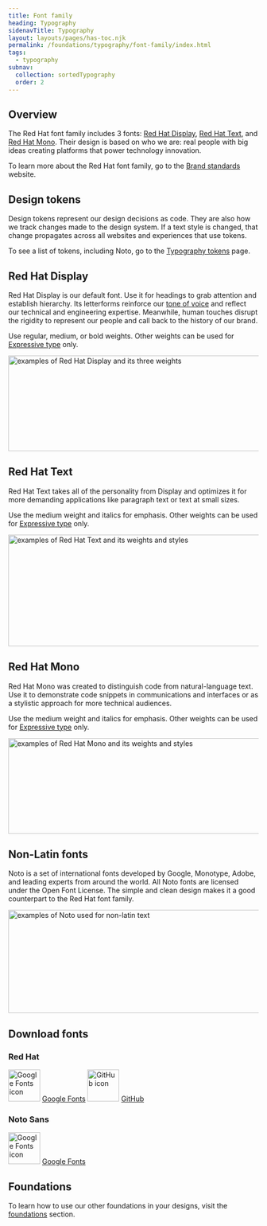 ```yaml
---
title: Font family
heading: Typography
sidenavTitle: Typography
layout: layouts/pages/has-toc.njk
permalink: /foundations/typography/font-family/index.html
tags:
  - typography
subnav:
  collection: sortedTypography
  order: 2
---
```


<link rel="stylesheet"
      href="/assets/packages/@rhds/elements/elements/rh-table/rh-table-lightdom.css"
      data-helmet>

<script type="module" data-helmet>
  import '@rhds/elements/rh-table/rh-table.js';
  import '@rhds/elements/rh-card/rh-card.js';
  import '@rhds/elements/rh-cta/rh-cta.js';
</script>

## Overview

The Red Hat font family includes 3 fonts: [Red Hat Display][rhdisplay], [Red Hat Text][rhtext], and [Red Hat Mono][rhmono]. Their design is based on who we are: real people with big ideas creating platforms that power technology innovation.

To learn more about the Red Hat font family, go to the [Brand standards][brandstandards] website.

## Design tokens

Design tokens represent our design decisions as code. They are also how we track changes made to the design system. If a text style is changed, that change propagates across all websites and experiences that use tokens.

To see a list of tokens, including Noto, go to the [Typography tokens][typographytokens] page.

## Red Hat Display

Red Hat Display is our default font. Use it for headings to grab attention and establish hierarchy. Its letterforms reinforce our [tone of voice][tone] and reflect our technical and engineering expertise. Meanwhile, human touches disrupt the rigidity to represent our people and call back to the history of our brand.

Use regular, medium, or bold weights. Other weights can be used for [Expressive type][expressivetype] only.

<uxdot-example width-adjustment="810px" color-palette="lightest">
  <img src="./typography-rh-display.svg"
      alt="examples of Red Hat Display and its three weights"
      width="810"
      height="192">
</uxdot-example>

## Red Hat Text

Red Hat Text takes all of the personality from Display and optimizes it for more demanding applications like paragraph text or text at small sizes.

Use the medium weight and italics for emphasis. Other weights can be used for [Expressive type][expressivetype] only.

<uxdot-example width-adjustment="810px" color-palette="lightest">
  <img src="./typography-rh-text.svg"
      alt="examples of Red Hat Text and its weights and styles"
      width="810"
      height="224">
</uxdot-example>

## Red Hat Mono

Red Hat Mono was created to distinguish code from natural-language text. Use it to demonstrate code snippets in communications and interfaces or as a stylistic approach for more technical audiences.

Use the medium weight and italics for emphasis. Other weights can be used for [Expressive type][expressivetype] only.

<uxdot-example width-adjustment="810px" color-palette="lightest">
  <img src="./typography-rh-mono.svg"
      alt="examples of Red Hat Mono and its weights and styles"
      width="810"
      height="192">
</uxdot-example>

## Non-Latin fonts

Noto is a set of international fonts developed by Google, Monotype, Adobe, and leading experts from around the world. All Noto fonts are licensed under the Open Font License. The simple and clean design makes it a good counterpart to the Red Hat font family.

<uxdot-example width-adjustment="778px" color-palette="lightest">
  <img src="./typography-non-latin-fonts.svg"
      alt="examples of Noto used for non-latin text"
      width="778"
      height="207">
</uxdot-example>

## Download fonts

### Red Hat

<div class="grid sm-three-columns">
  <rh-card>
    <img slot="header" src="./google-fonts-icon.svg" width="64px" alt="Google Fonts icon">
    <rh-cta>
        <a href="https://fonts.google.com/?query=Red+Hat">Google Fonts</a>
    </rh-cta>
  </rh-card>
  <rh-card>
    <img slot="header" src="./github-icon.svg" width="64px" alt="GitHub icon">
    <rh-cta>
        <a href="https://github.com/RedHatOfficial/RedHatFont">GitHub</a>
    </rh-cta>
  </rh-card>
</div>

### Noto Sans

<div class="grid sm-three-columns">
  <rh-card>
    <img slot="header" src="./google-fonts-icon.svg" width="64px" alt="Google Fonts icon">
    <rh-cta>
        <a href="https://fonts.google.com/noto/specimen/Noto+Sans">Google Fonts</a>
    </rh-cta>
  </rh-card>
</div>

<uxdot-feedback>
  <h2>Foundations</h2>
  <p>To learn how to use our other foundations in your designs, visit the <a href="/foundations">foundations</a> section.</p>
</uxdot-feedback>

[rhdisplay]: #red-hat-display
[rhtext]: #red-hat-text
[rhmono]: #red-hat-mono
[brandstandards]: https://www.redhat.com/en/about/brand/standards
[typographytokens]: /tokens/font/
[tone]: https://www.redhat.com/en/about/brand/standards/personality#how-we-sound
[expressivetype]: /foundations/typography/choosing-type/#expressive-type
